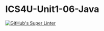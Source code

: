 # ICS4U-Unit1-06-Java

[![GitHub's Super Linter](https://github.com/Felipe-Affonso047/ICS4U-Unit1-06-Java/workflows/GitHub's%20Super%20Linter/badge.svg)](https://github.com/Felipe-Affonso047/ICS4U-Unit1-06-Java/actions)
